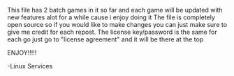This file has 2 batch games in it so far and each game will be updated with new features alot for a while cause i enjoy doing it
The file is completely open source so if you would like to make changes you can just make sure to give me credit for each repost.
The license key/password is the same for each go just go to "license agreement" and it will be there at the top

ENJOY!!!!!

-Linux Services

